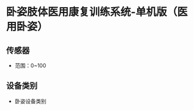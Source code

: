<!--
 * @Author      : Mr.bin
 * @Date        : 2022-10-08 10:52:08
 * @LastEditTime: 2023-03-09 15:09:50
 * @Description : energy-n14-e13-standalone-prone-position-spine
-->

# 卧姿肢体医用康复训练系统-单机版（医用卧姿）

## 传感器

- 范围：0~100

## 设备类别

- 卧姿设备类别
